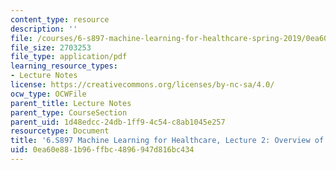 ```yaml
---
content_type: resource
description: ''
file: /courses/6-s897-machine-learning-for-healthcare-spring-2019/0ea60e881b96ffbc4896947d816bc434_MIT6_S897S19_lec2.pdf
file_size: 2703253
file_type: application/pdf
learning_resource_types:
- Lecture Notes
license: https://creativecommons.org/licenses/by-nc-sa/4.0/
ocw_type: OCWFile
parent_title: Lecture Notes
parent_type: CourseSection
parent_uid: 1d48edcc-24db-1ff9-4c54-c8ab1045e257
resourcetype: Document
title: '6.S897 Machine Learning for Healthcare, Lecture 2: Overview of Clinical Care'
uid: 0ea60e88-1b96-ffbc-4896-947d816bc434
---
```

